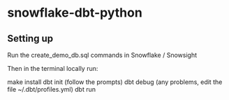 # snowflake-dbt-python

## Setting up

Run the create_demo_db.sql commands in Snowflake / Snowsight

Then in the terminal locally run:

make install
dbt init (follow the prompts)
dbt debug (any problems, edit the file ~/.dbt/profiles.yml)
dbt run
